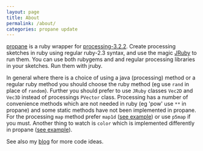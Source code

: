```yaml
---
layout: page
title: About
permalink: /about/
categories: propane update
---
```


[propane][propane] is a ruby wrapper for [processing-3.2.2][processing]. Create processing sketches in ruby using regular ruby-2.3 syntax, and use the magic [JRuby][jruby] to run them. You can use both rubygems and and regular processing libraries in your sketches. Run them with jruby.

In general where there is a choice of using a java (processing) method or a regular ruby method you should choose the ruby method (eg use `rand` in place of `random`). Further you should prefer to use `JRuby` classes `Vec2D` and `Vec3D` instead of processings `PVector` class. Processing has a number of convenience methods which are not needed in ruby (eg 'pow' use `**` in propane) and some static methods have not been implemented in propane. For the processing `map` method prefer `map1d` ([see example][map1d]) or use `p5map` if you must. Another thing to watch is `color` which is implemented differently in propane ([see example][color]).

See also my [blog][blog] for more code ideas.

[jruby]: https://jruby.org
[processing]: https://processing.org

[propane]: https://ruby-processing.github.io/index.html
[color]: https://github.com/ruby-processing/propane-examples/blob/master/processing_app/basics/color/creating.rb
[map1d]: https://github.com/ruby-processing/propane-examples/blob/master/processing_app/basics/arrays/array.rb
[blog]:https://monkstone.github.io/
